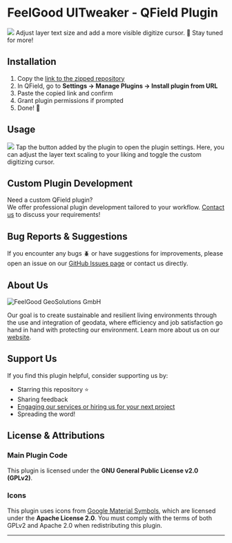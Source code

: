 # FeelGood UITweaker - QField Plugin

<img src="https://nx42125.your-storageshare.de/apps/files_sharing/publicpreview/cDd4YT2gZt7rF2i?file=/&fileId=191176&x=1920&y=1080&a=true&etag=04f4cd785b4178399cd12260d4f92719">
Adjust layer text size and add a more visible digitize cursor. 🎯
Stay tuned for more!


## Installation

1. Copy the [link to the zipped repository](https://github.com/FeelGood-GeoSolutions/FeelGood-UITweaker/archive/refs/heads/main.zip)
2. In QField, go to **Settings → Manage Plugins → Install plugin from URL**
3. Paste the copied link and confirm
4. Grant plugin permissions if prompted
5. Done! 🎉


## Usage

<img src="https://nx42125.your-storageshare.de/apps/files_sharing/publicpreview/PKZZ4yB33JAckw4?file=/&fileId=191173&x=1920&y=1080&a=true&etag=26377ff6550ad51c445ce1159fc2b989">
Tap the button added by the plugin to open the plugin settings.
Here, you can adjust the layer text scaling to your liking and toggle the custom digitizing cursor.


## Custom Plugin Development

Need a custom QField plugin?  
We offer professional plugin development tailored to your workflow. [Contact us](https://www.feelgoodgeosolutions.de/kontakt) to discuss your requirements!


## Bug Reports & Suggestions

If you encounter any bugs 🪲 or have suggestions for improvements, please open an issue on our [GitHub Issues page](https://github.com/FeelGood-GeoSolutions/FeelGood-OneTapMeasurement/issues) or contact us directly.


## About Us

<img src="https://nx42125.your-storageshare.de/apps/files_sharing/publicpreview/ToJDbZ9oQt5mHcm?file=/&fileId=188926&x=1920&y=1080&a=true" alt="FeelGood GeoSolutions GmbH">

Our goal is to create sustainable and resilient living environments through the use and integration of geodata, where efficiency and job satisfaction go hand in hand with protecting our environment. Learn more about us on our [website](https://www.feelgoodgeosolutions.de/%C3%BCber-uns).


## Support Us

If you find this plugin helpful, consider supporting us by:

- Starring this repository ⭐
- Sharing feedback
- [Engaging our services or hiring us for your next project](https://www.feelgoodgeosolutions.de/services)
- Spreading the word!


## License & Attributions

### Main Plugin Code
This plugin is licensed under the **GNU General Public License v2.0 (GPLv2)**.

### Icons
This plugin uses icons from [Google Material Symbols](https://fonts.google.com/icons), which are licensed under the **Apache License 2.0**. You must comply with the terms of both GPLv2 and Apache 2.0 when redistributing this plugin.

---
